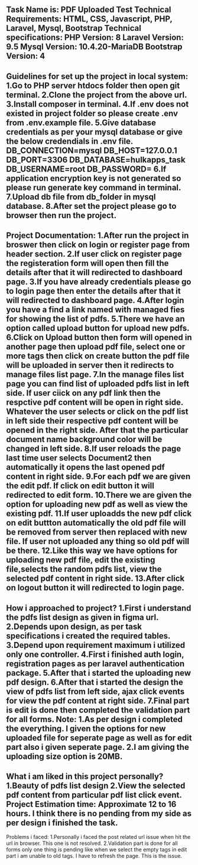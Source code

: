 Task Name is: PDF Uploaded Test
Technical Requirements: HTML, CSS, Javascript, PHP, Laravel, Mysql, Bootstrap
Technical specifications:
PHP Version: 8
Laravel Version: 9.5
Mysql Version: 10.4.20-MariaDB
Bootstrap Version: 4
---------------------------------------------------------------------------------------------
Guidelines for set up the project in local system:
1.Go to PHP server htdocs folder then open git terminal.
2.Clone the project from the above url.
3.Install composer in terminal.
4.If .env does not existed in project folder so please create .env from .env.example file.
5.Give database credentials as per your mysql database or give the below credendials in .env file.
DB_CONNECTION=mysql
DB_HOST=127.0.0.1
DB_PORT=3306
DB_DATABASE=hulkapps_task
DB_USERNAME=root
DB_PASSWORD=
6.If application encryption key is not generated so please run generate key command in terminal.
7.Upload db file from db_folder in mysql database.
8.After set the project please go to browser then run the project.
-----------------------------------------------------------------------------------------------
Project Documentation:
1.After run the project in broswer then click on login or register page from header section.
2.If user click on register page the registeration form will open then fill the details after that it will redirected to dashboard page.
3.If you have already credentials please go to login page then enter the details after that it will redirected to dashboard page.
4.After login you have a find a link named with managed fies for showing the list of pdfs.
5.There we have an option called upload button for upload new pdfs.
6.Click on Upload button then form will opened in another page then upload pdf file, select one or more tags then click on create button the pdf file will be uploaded in server then it redirects to manage files list page.
7.In the manage files list page you can find list of uploaded pdfs list in left side. If user ciick on any pdf link then the respctive pdf content will be open in right side. Whatever the user selects or click on the pdf list in left side their respective pdf content will be opened in the right side. After that the particular document name background color will be changed in left side.
8.If user reloads the page last time user selects Document2 then automatically it opens the last opened pdf content in right side.
9.For each pdf we are given the edit pdf. If click on edit button it will redirected to edit form.
10.There we are given the option for uploading new pdf as well as view the existing pdf.
11.If user uploadds the new pdf click on edit buttton automatically the old pdf file will be removed from server then replaced with new file. If user not uploaded any thing so old pdf will be there.
12.Like this way we have options for uploading new pdf file, edit the existing file,selects the random pdfs list, view the selected pdf content in right side.
13.After click on logout button it will redirected to login page.
----------------------------------------------------------------------------------------------
How i approached to project?
1.First i understand the pdfs list design as given in figma url.
2.Depends upon design, as per task specifications i created the required tables.
3.Depend upon requirement maximum i utilized only one controller.
4.First i finished auth login, registration pages as per laravel authentication package.
5.After that i started the uploading new pdf design.
6.After that i started the design the view of pdfs list from left side, ajax click events for view the pdf content at right side.
7.Final part is edit is done then completed the validation part for all forms.
Note:
1.As per design i completed the everything. I given the options for new uploaded file for seperate page as well as for edit part also i given seperate page.
2.I am giving the uploading size option is 20MB.
----------------------------------------------------------------------------------------------
What i am liked in this project personally?
1.Beauty of pdfs list design
2.View the selected pdf content from particular pdf list click event.
Project Estimation time: Approximate 12 to 16 hours.
I think there is no pending from my side as per design i finished the task.
----------------------------------------------------------------------------------------------
Problems i faced:
1.Personally i faced the post related url issue when hit the url in browser. This one is not resolved.
2.Validation part is done for all forms only one thing is pending like when we select the empty tags in edit part i am unable to old tags. I have to refresh the page. This is the issue.
